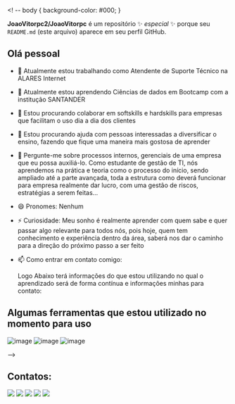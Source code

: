 
<! --
body {
    background-color: #000;
  }

**JoaoVitorpc2/JoaoVitorpc** é um repositório ✨ _especial_ ✨ porque seu `README.md` (este arquivo) aparece em seu perfil GitHub.
## Olá pessoal ##   
    

- 🔭 Atualmente estou trabalhando como Atendente de Suporte Técnico na ALARES Internet 
- 🌱 Atualmente estou aprendendo Ciências de dados em Bootcamp com a institução SANTANDER
- 👯 Estou procurando colaborar em softskills e hardskills para empresas que facilitam o uso dia a dia dos clientes
- 🤔 Estou procurando ajuda com pessoas interessadas a diversificar o ensino, fazendo que fique uma maneira mais gostosa de aprender
- 💬 Pergunte-me sobre processos internos, gerenciais de uma empresa que eu possa auxiliá-lo. Como estudante de gestão de TI, nós aprendemos
  na prática e teoria como o processo do início, sendo ampliado até a parte avançada, toda a estrutura como deverá funcionar para empresa
  realmente dar lucro, com uma gestão de riscos, estratégias a serem feitas...
- 😄 Pronomes: Nenhum
- ⚡ Curiosidade: Meu sonho é realmente aprender com quem sabe e quer passar algo relevante para todos nós, pois hoje, quem tem conhecimento e
    experiência dentro da área, saberá nos dar o caminho para a direção do próximo passo a ser feito
- 📫 Como entrar em contato comigo:

  Logo Abaixo terá informações do que estou utilizando no qual o aprendizado será de forma contínua e informações minhas
  para contato:
  
## Algumas ferramentas que estou utilizado no momento para uso

![image](https://github.com/JoaoVitorpc2/JoaoVitorpc2/assets/54817998/48cd4a74-02c2-4134-aa71-3d0cc1320c3d)
![image](https://github.com/JoaoVitorpc2/JoaoVitorpc2/assets/54817998/93d0f83c-6c0e-42a9-95a4-1b5fb17a5a22)
![image](https://github.com/JoaoVitorpc2/JoaoVitorpc2/assets/54817998/4c0e0785-d10f-4ffc-bf29-d1a3db225dbd)

       
-->


## Contatos:

<div>
<a href="https://www.youtube.com/channel/UCsTV0MxJ81aJqjIu-6C2-Sg" target="_blank"><img loading="lazy" src="https://img.shields.io/badge/YouTube-FF0000?style=for-the-badge&logo=youtube&logoColor=white" target="_blank"></a>
<a href="https://www.instagram.com/joao_viitorpc/" target="_blank"><img loading="lazy" src="https://img.shields.io/badge/-Instagram-%23E4405F?style=for-the-badge&logo=instagram&logoColor=white" target="_blank"></a>
<a href="https://www.twitch.tv/seu-usuário-aqui" target="_blank"><img loading="lazy" src="https://img.shields.io/badge/Twitch-9146FF?style=for-the-badge&logo=twitch&logoColor=white" target="_blank"></a>
<a href = "mailto:joaovitor.pc03@gmail.com"><img loading="lazy" src="https://img.shields.io/badge/Gmail-D14836?style=for-the-badge&logo=gmail&logoColor=white" target="_blank"></a>
<a href="https://www.linkedin.com/in/jo%C3%A3o-vitor-pereira-constantino-475088213/" target="_blank"><img loading="lazy" src="https://img.shields.io/badge/-LinkedIn-%230077B5?style=for-the-badge&logo=linkedin&logoColor=white" target="_blank"></a>   
</div>
          
          

            

          
          
          
